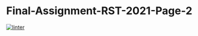 # Final-Assignment-RST-2021-Page-2
[![linter](https://github.com/Dania-Liu/Final-Assignment-RST-2021-Page-2/workflows/linter/badge.svg)](https://github.com/marketplace/actions/super-linter)
